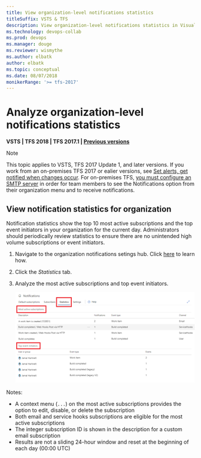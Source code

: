 ```yaml
---
title: View organization-level notifications statistics
titleSuffix: VSTS & TFS 
description: View organization-level notifications statistics in Visual Studio Team Services (VSTS) or Team Foundation Server (TFS)
ms.technology: devops-collab
ms.prod: devops
ms.manager: douge
ms.reviewer: wismythe
ms.author: elbatk
author: elbatk
ms.topic: conceptual
ms.date: 08/07/2018
monikerRange: '>= tfs-2017'
---
```


# Analyze organization-level notifications statistics

<b>VSTS | TFS 2018 | TFS 2017.1 | [Previous versions](../work/track/alerts-and-notifications.md)</b> 

> [!NOTE]  
> This topic applies to VSTS, TFS 2017 Update 1, and later versions. If you work from an on-premises TFS 2017 or ealier versions, see [Set alerts, get notified when changes occur](../work/track/alerts-and-notifications.md). For on-premises TFS, [you must configure an SMTP server](/tfs/server/admin/setup-customize-alerts) in order for team members to see the Notifications option from their organization menu and to receive notifications.

## View notification statistics for organization
Notification statistics show the top 10 most active subscriptions and the top event initiators in your organization for the current day. Administrators should periodically review statistics to ensure there are no unintended high volume subscriptions or event initiators.

1. Navigate to the organization notifications setings hub. Click [here](navigating-the-ux.md#navigating-to-the-organization-level-notifications-hub) to learn how.
1. Click the *Statistics* tab.
1. Analyze the most active subscriptions and top event initiators.

    ![Organization notification settings delivery option](_img/view-organization-notification-stats.png)

Notes:
* A context menu (`...`) on the most active subscriptions provides the option to edit, disable, or delete the subscription
* Both email and service hooks subscriptions are eligible for the most active subscriptions
* The integer subscription ID is shown in the description for a custom email subscription
* Results are not a sliding 24-hour window and reset at the beginning of each day (00:00 UTC)